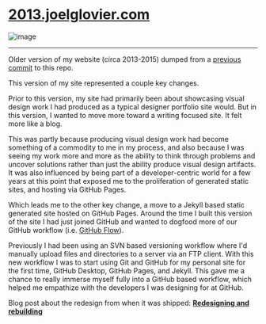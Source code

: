 [2013.joelglovier.com](https://2013.joelglovier.com)
==================

![image](https://user-images.githubusercontent.com/1319791/103161096-ddaf1100-4791-11eb-9390-40723746fd81.png)

---

Older version of my website (circa 2013-2015) dumped from a [previous commit](https://github.com/jglovier/jglovier.github.io/commit/2edc983e5fec59f2505e37e8298b685ac80bb9be) to this repo.

This version of my site represented a couple key changes. 

Prior to this version, my site had primarily been about showcasing visual design work I had produced as a typical designer portfolio site would. But in this version, I wanted to move more toward a writing focused site. It felt more like a blog.

This was partly because producing visual design work had become something of a commodity to me in my process, and also because I was seeing my work more and more as the ability to think through problems and uncover solutions rather than just the ability produce visual design artifacts. It was also influenced by being part of a developer-centric world for a few years at this point that exposed me to the proliferation of generated static sites, and hosting via GitHub Pages.

Which leads me to the other key change, a move to a Jekyll based static generated site hosted on GitHub Pages. Around the time I built this version of the site I had just joined GitHub and wanted to dogfood more of our GitHub workflow (i.e. [GitHub Flow](https://guides.github.com/introduction/flow/)).

Previously I had been using an SVN based versioning workflow where I'd manually upload files and directories to a server via an FTP client. With this new workflow I was to start using Git and GitHub for my personal site for the first time, GitHub Desktop, GitHub Pages, and Jekyll. This gave me a chance to really immerse myself fully into a GitHub based workflow, which helped me empathize with the developers I was designing for at GitHub.

Blog post about the redesign from when   it was shipped: **[Redesigning and rebuilding](https://2013.joelglovier.com/writing/redesigning-and-rebuilding)**